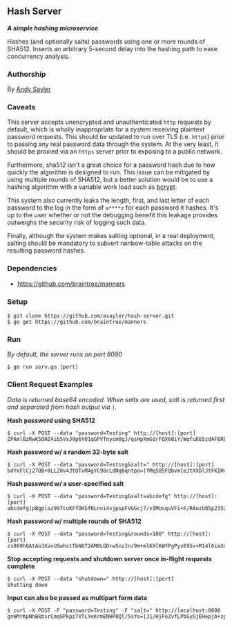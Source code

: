 Hash Server
-----------

**_A simple hashing microservice_**

Hashes (and optionally salts) passwords using one or more rounds of
SHA512. Inserts an arbitrary 5-second delay into the hashing path to
ease concurrency analysis.

### Authorship ###

By [Andy Sayler](https://www.andysayler.com)

### Caveats ###

This server accepts unencrypted and unauthenticated `http` requests by
default, which is wholly inappropriate for a system receiving
plaintext password requests. This should be updated to run over TLS
(i.e. `https`) prior to passing any real password data through the
system. At the very least, it should be proxied via an `https` server
prior to exposing to a public network.

Furthermore, sha512 isn't a great choice for a password hash due to
how quickly the algorithm is designed to run. This issue can be
mitigated by using multiple rounds of SHA512, but a better solution
would be to use a hashing algorithm with a variable work load such as
[bcrypt](https://en.wikipedia.org/wiki/Bcrypt).

This system also currently leaks the length, first, and last letter of
each password to the log in the form of `a****z` for each password it
hashes. It's up to the user whether or not the debugging benefit this
leakage provides outweighs the security risk of logging such data.

Finally, although the system makes salting optional, in a real
deployment, salting should be mandatory to subvert rainbow-table
attacks on the resulting password hashes.

### Dependencies ###

+ https://github.com/braintree/manners

### Setup ###

```
$ git clone https://github.com/asayler/hash-server.git
$ go get https://github.com/braintree/manners
```

### Run ###

_By default, the server runs on port 8080_

```
$ go run serv.go [port]
```

### Client Request Examples ###

_Data is returned base64 encoded. When salts are used, salt is
returned first and separated from hash output via `|`._

**Hash password using SHA512**
```
$ curl -X POST --data "password=Testing" http://[host]:[port]
ZPAml8zRwK50HZ4ib5VxJ9p6YU1qGPVfnycm0gJ/qsHpXmGdrFQX60iY/WqfuK65zdAF6RPIDldFTK5Lb8bl1g==
```

**Hash password w/ a random 32-byte salt**
```
$ curl -X POST --data "password=Testing&salt=" http://[host]:[port]
bdYeFlCj27OB+0LL20v4JtQTvM4gYC98cLdNq8qntpo=|fMq58SFQbvmleJtXXDlJtFKIHvCsP6qbHexi/FKlpRrqQ0AfjJfURM7X0LNnyqb0frfRS2eKhN8OmzkSBYSd3Q==
```

**Hash password w/ a user-specified salt**
```
$ curl -X POST --data "password=Testing&salt=abcdefg" http://[host]:[port]
abcdefg|pBgplaz997cuKFfDHSfNLnvi4vjpspFVGGcj7/vIMUsquVFi+F/RAuzUQ5p235ZsW8Iiv49AeBiaHN/E+B1wsQ==
```

**Hash password w/ multiple rounds of SHA512**
```
$ curl -X POST --data "password=Testing&rounds=100" http://[host]:[port]
zs069hQAtAo3XavUSwhstTbN6T2AM8LGDrw5nzJn/9m+mlKXlKWYPgPyvE9Sv+M14l6ieXoq/lSP8InbKPfS8w==
```

**Stop accepting requests and shutdown server once in-flight requests complete**
```
$ curl -X POST --data "shutdown=" http://[host]:[port]
Shutting down
```

**Input can also be passed as multipart form data**
```
$ curl -X POST -F "password=Testing" -F "salt=" http://localhost:8080
gnHMrKpNhBkbsrCmqGPkpz7VTLYeKrmENHP8Ql/5sYo=|J1/HjFoZvfLPbGyGjEHepjA+zp7yP8GgUmsc8i9ZbfAA9G7gn8jUSRXiD5vq34XcZCRRqaLNO6hOc0kxFzcczw==
```
